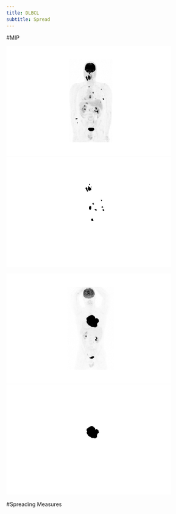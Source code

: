 ```yaml
---
title: DLBCL
subtitle: Spread
---
```

#MIP

![Img1](img/mips/img1.gif)![Mask1](img/mips/mask1.gif) 
 
![Img1](img/mips/img2.gif)![Mask1](img/mips/mask2.gif) 

#Spreading Measures
